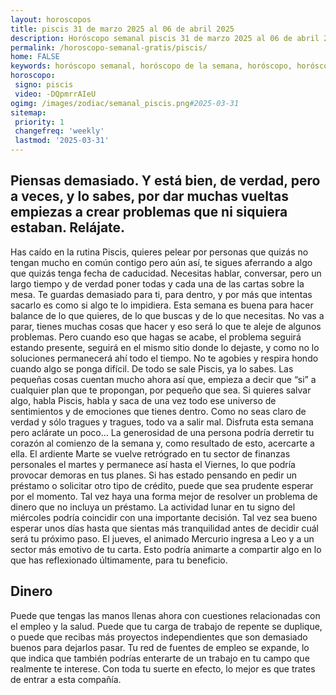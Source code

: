 ```yaml
---
layout: horoscopos
title: piscis 31 de marzo 2025 al 06 de abril 2025 
description: Horóscopo semanal piscis 31 de marzo 2025 al 06 de abril 2025. Piensas demasiado. Y está bien, de verdad, pero a veces, y lo sabes, por dar muchas vueltas empiezas a crear problemas que ni siquiera estaban. Relájate.
permalink: /horoscopo-semanal-gratis/piscis/
home: FALSE
keywords: horóscopo semanal, horóscopo de la semana, horóscopo, horóscopo gratis,horóscopos, horóscopo esperanza gracia, horoscopos piscis la semana, horóscopos gratis, Tarot, Astrologia, Zodíaco, piscis, horoscopo gratis, semanal
horoscopo:
 signo: piscis
 video: -DQpmrrAIeU
ogimg: /images/zodiac/semanal_piscis.png#2025-03-31
sitemap:
 priority: 1
 changefreq: 'weekly'
 lastmod: '2025-03-31'
---
```




## Piensas demasiado. Y está bien, de verdad, pero a veces, y lo sabes, por dar muchas vueltas empiezas a crear problemas que ni siquiera estaban. Relájate.

Has caído en la rutina Piscis, quieres pelear por personas que quizás no tengan mucho en común contigo pero aún así, te sigues aferrando a algo que quizás tenga fecha de caducidad. Necesitas hablar, conversar, pero un largo tiempo y de verdad poner todas y cada una de las cartas sobre la mesa. Te guardas demasiado para ti, para dentro, y por más que intentas sacarlo es como si algo te lo impidiera. Esta semana es buena para hacer balance de lo que quieres, de lo que buscas y de lo que necesitas. No vas a parar, tienes muchas cosas que hacer y eso será lo que te aleje de algunos problemas. Pero cuando eso que hagas se acabe, el problema seguirá estando presente, seguirá en el mismo sitio donde lo dejaste, y como no lo soluciones permanecerá ahí todo el tiempo. No te agobies y respira hondo cuando algo se ponga difícil. De todo se sale Piscis, ya lo sabes. Las pequeñas cosas cuentan mucho ahora así que, empieza a decir que “si” a cualquier plan que te propongan, por pequeño que sea. Si quieres salvar algo, habla Piscis, habla y saca de una vez todo ese universo de sentimientos y de emociones que tienes dentro. Como no seas claro de verdad y sólo tragues y tragues, todo va a salir mal. Disfruta esta semana pero aclárate un poco…
La generosidad de una persona podría derretir tu corazón al comienzo de la semana y, como resultado de esto, acercarte a ella. El ardiente Marte se vuelve retrógrado en tu sector de finanzas personales el martes y permanece así hasta el Viernes, lo que podría provocar demoras en tus planes. Si has estado pensando en pedir un préstamo o solicitar otro tipo de crédito, puede que sea prudente esperar por el momento. Tal vez haya una forma mejor de resolver un problema de dinero que no incluya un préstamo. 
La actividad lunar en tu signo del miércoles podría coincidir con una importante decisión. Tal vez sea bueno esperar unos días hasta que sientas más tranquilidad antes de decidir cuál será tu próximo paso. El jueves, el animado Mercurio ingresa a Leo y a un sector más emotivo de tu carta. Esto podría animarte a compartir algo en lo que has reflexionado últimamente, para tu beneficio.

## Dinero

Puede que tengas las manos llenas ahora con cuestiones relacionadas con el empleo y la salud. Puede que tu carga de trabajo de repente se duplique, o puede que recibas más proyectos independientes que son demasiado buenos para dejarlos pasar. Tu red de fuentes de empleo se expande, lo que indica que también podrías enterarte de un trabajo en tu campo que realmente te interese. Con toda tu suerte en efecto, lo mejor es que trates de entrar a esta compañía.